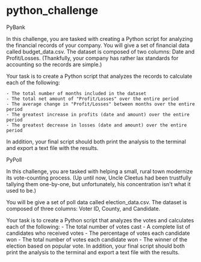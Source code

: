# python_challenge

PyBank

In this challenge, you are tasked with creating a Python script for analyzing the financial records of your company. You will give a set of financial data called budget_data.csv. The dataset is composed of two columns: Date and Profit/Losses. (Thankfully, your company has rather lax standards for accounting so the records are simple.)


Your task is to create a Python script that analyzes the records to calculate each of the following:

    - The total number of months included in the dataset
    - The total net amount of "Profit/Losses" over the entire period
    - The average change in "Profit/Losses" between months over the entire period
    - The greatest increase in profits (date and amount) over the entire period
    - The greatest decrease in losses (date and amount) over the entire period
In addition, your final script should both print the analysis to the terminal and export a text file with the results.


PyPoll

In this challenge, you are tasked with helping a small, rural town modernize its vote-counting process. (Up until now, Uncle Cleetus had been trustfully tallying them one-by-one, but unfortunately, his concentration isn't what it used to be.)


You will be give a set of poll data called election_data.csv. The dataset is composed of three columns: Voter ID, County, and Candidate. 

Your task is to create a Python script that analyzes the votes and calculates each of the following:
    - The total number of votes cast
    - A complete list of candidates who received votes
    - The percentage of votes each candidate won
    - The total number of votes each candidate won
    - The winner of the election based on popular vote.
In addition, your final script should both print the analysis to the terminal and export a text file with the results.
